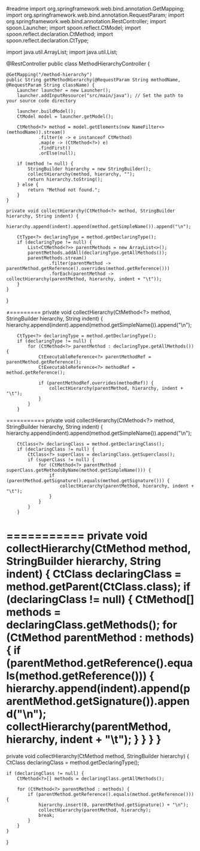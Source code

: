 #readme
import org.springframework.web.bind.annotation.GetMapping;
import org.springframework.web.bind.annotation.RequestParam;
import org.springframework.web.bind.annotation.RestController;
import spoon.Launcher;
import spoon.reflect.CtModel;
import spoon.reflect.declaration.CtMethod;
import spoon.reflect.declaration.CtType;

import java.util.ArrayList;
import java.util.List;

@RestController
public class MethodHierarchyController {

    @GetMapping("/method-hierarchy")
    public String getMethodHierarchy(@RequestParam String methodName, @RequestParam String className) {
        Launcher launcher = new Launcher();
        launcher.addInputResource("src/main/java"); // Set the path to your source code directory

        launcher.buildModel();
        CtModel model = launcher.getModel();

        CtMethod<?> method = model.getElements(new NameFilter<>(methodName)).stream()
                .filter(e -> e instanceof CtMethod)
                .map(e -> (CtMethod<?>) e)
                .findFirst()
                .orElse(null);

        if (method != null) {
            StringBuilder hierarchy = new StringBuilder();
            collectHierarchy(method, hierarchy, "");
            return hierarchy.toString();
        } else {
            return "Method not found.";
        }
    }

    private void collectHierarchy(CtMethod<?> method, StringBuilder hierarchy, String indent) {
        hierarchy.append(indent).append(method.getSimpleName()).append("\n");

        CtType<?> declaringType = method.getDeclaringType();
        if (declaringType != null) {
            List<CtMethod<?>> parentMethods = new ArrayList<>();
            parentMethods.addAll(declaringType.getAllMethods());
            parentMethods.stream()
                    .filter(parentMethod -> parentMethod.getReference().overrides(method.getReference()))
                    .forEach(parentMethod -> collectHierarchy(parentMethod, hierarchy, indent + "\t"));
        }
    }
}

≠=========
private void collectHierarchy(CtMethod<?> method, StringBuilder hierarchy, String indent) {
        hierarchy.append(indent).append(method.getSimpleName()).append("\n");

        CtType<?> declaringType = method.getDeclaringType();
        if (declaringType != null) {
            for (CtMethod<?> parentMethod : declaringType.getAllMethods()) {
                CtExecutableReference<?> parentMethodRef = parentMethod.getReference();
                CtExecutableReference<?> methodRef = method.getReference();

                if (parentMethodRef.overrides(methodRef)) {
                    collectHierarchy(parentMethod, hierarchy, indent + "\t");
                }
            }
        }
===========
private void collectHierarchy(CtMethod<?> method, StringBuilder hierarchy, String indent) {
        hierarchy.append(indent).append(method.getSimpleName()).append("\n");

        CtClass<?> declaringClass = method.getDeclaringClass();
        if (declaringClass != null) {
            CtClass<?> superClass = declaringClass.getSuperclass();
            if (superClass != null) {
                for (CtMethod<?> parentMethod : superClass.getMethodsByName(method.getSimpleName())) {
                    if (parentMethod.getSignature().equals(method.getSignature())) {
                        collectHierarchy(parentMethod, hierarchy, indent + "\t");
                    }
                }
            }
        }

===========
private void collectHierarchy(CtMethod<?> method, StringBuilder hierarchy, String indent) {
    CtClass<?> declaringClass = method.getParent(CtClass.class);
    if (declaringClass != null) {
        CtMethod<?>[] methods = declaringClass.getMethods();
        for (CtMethod<?> parentMethod : methods) {
            if (parentMethod.getReference().equals(method.getReference())) {
                hierarchy.append(indent).append(parentMethod.getSignature()).append("\n");
                collectHierarchy(parentMethod, hierarchy, indent + "\t");
            }
        }
    }
}
===========


private void collectHierarchy(CtMethod<?> method, StringBuilder hierarchy) {
    CtClass<?> declaringClass = method.getDeclaringType();

    if (declaringClass != null) {
        CtMethod<?>[] methods = declaringClass.getAllMethods();

        for (CtMethod<?> parentMethod : methods) {
            if (parentMethod.getReference().equals(method.getReference())) {
                hierarchy.insert(0, parentMethod.getSignature() + "\n");
                collectHierarchy(parentMethod, hierarchy);
                break;
            }
        }
    }
}
